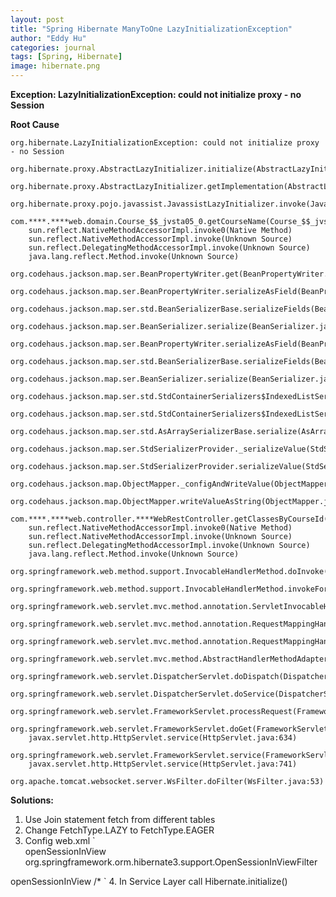 ```yaml
---
layout: post
title: "Spring Hibernate ManyToOne LazyInitializationException"
author: "Eddy Hu"
categories: journal
tags: [Spring, Hibernate]
image: hibernate.png
---
```


**Exception: LazyInitializationException: could not initialize proxy - no Session**

**Root Cause**

    org.hibernate.LazyInitializationException: could not initialize proxy - no Session
    	org.hibernate.proxy.AbstractLazyInitializer.initialize(AbstractLazyInitializer.java:165)
    	org.hibernate.proxy.AbstractLazyInitializer.getImplementation(AbstractLazyInitializer.java:286)
    	org.hibernate.proxy.pojo.javassist.JavassistLazyInitializer.invoke(JavassistLazyInitializer.java:185)
    	com.****.****web.domain.Course_$$_jvsta05_0.getCourseName(Course_$$_jvsta05_0.java)
    	sun.reflect.NativeMethodAccessorImpl.invoke0(Native Method)
    	sun.reflect.NativeMethodAccessorImpl.invoke(Unknown Source)
    	sun.reflect.DelegatingMethodAccessorImpl.invoke(Unknown Source)
    	java.lang.reflect.Method.invoke(Unknown Source)
    	org.codehaus.jackson.map.ser.BeanPropertyWriter.get(BeanPropertyWriter.java:483)
    	org.codehaus.jackson.map.ser.BeanPropertyWriter.serializeAsField(BeanPropertyWriter.java:418)
    	org.codehaus.jackson.map.ser.std.BeanSerializerBase.serializeFields(BeanSerializerBase.java:150)
    	org.codehaus.jackson.map.ser.BeanSerializer.serialize(BeanSerializer.java:112)
    	org.codehaus.jackson.map.ser.BeanPropertyWriter.serializeAsField(BeanPropertyWriter.java:446)
    	org.codehaus.jackson.map.ser.std.BeanSerializerBase.serializeFields(BeanSerializerBase.java:150)
    	org.codehaus.jackson.map.ser.BeanSerializer.serialize(BeanSerializer.java:112)
    	org.codehaus.jackson.map.ser.std.StdContainerSerializers$IndexedListSerializer.serializeContents(StdContainerSerializers.java:122)
    	org.codehaus.jackson.map.ser.std.StdContainerSerializers$IndexedListSerializer.serializeContents(StdContainerSerializers.java:71)
    	org.codehaus.jackson.map.ser.std.AsArraySerializerBase.serialize(AsArraySerializerBase.java:86)
    	org.codehaus.jackson.map.ser.StdSerializerProvider._serializeValue(StdSerializerProvider.java:610)
    	org.codehaus.jackson.map.ser.StdSerializerProvider.serializeValue(StdSerializerProvider.java:256)
    	org.codehaus.jackson.map.ObjectMapper._configAndWriteValue(ObjectMapper.java:2575)
    	org.codehaus.jackson.map.ObjectMapper.writeValueAsString(ObjectMapper.java:2097)
    	com.****.****web.controller.****WebRestController.getClassesByCourseId(****WebRestController.java:328)
    	sun.reflect.NativeMethodAccessorImpl.invoke0(Native Method)
    	sun.reflect.NativeMethodAccessorImpl.invoke(Unknown Source)
    	sun.reflect.DelegatingMethodAccessorImpl.invoke(Unknown Source)
    	java.lang.reflect.Method.invoke(Unknown Source)
    	org.springframework.web.method.support.InvocableHandlerMethod.doInvoke(InvocableHandlerMethod.java:221)
    	org.springframework.web.method.support.InvocableHandlerMethod.invokeForRequest(InvocableHandlerMethod.java:137)
    	org.springframework.web.servlet.mvc.method.annotation.ServletInvocableHandlerMethod.invokeAndHandle(ServletInvocableHandlerMethod.java:110)
    	org.springframework.web.servlet.mvc.method.annotation.RequestMappingHandlerAdapter.invokeHandleMethod(RequestMappingHandlerAdapter.java:777)
    	org.springframework.web.servlet.mvc.method.annotation.RequestMappingHandlerAdapter.handleInternal(RequestMappingHandlerAdapter.java:706)
    	org.springframework.web.servlet.mvc.method.AbstractHandlerMethodAdapter.handle(AbstractHandlerMethodAdapter.java:85)
    	org.springframework.web.servlet.DispatcherServlet.doDispatch(DispatcherServlet.java:943)
    	org.springframework.web.servlet.DispatcherServlet.doService(DispatcherServlet.java:877)
    	org.springframework.web.servlet.FrameworkServlet.processRequest(FrameworkServlet.java:966)
    	org.springframework.web.servlet.FrameworkServlet.doGet(FrameworkServlet.java:857)
    	javax.servlet.http.HttpServlet.service(HttpServlet.java:634)
    	org.springframework.web.servlet.FrameworkServlet.service(FrameworkServlet.java:842)
    	javax.servlet.http.HttpServlet.service(HttpServlet.java:741)
    	org.apache.tomcat.websocket.server.WsFilter.doFilter(WsFilter.java:53)


**Solutions:**

 1. Use Join statement fetch from different tables
 2. Change FetchType.LAZY to FetchType.EAGER
 3. Config web.xml
 `<filter>  
  <filter-name>openSessionInView</filter-name>  
  <filter-class>org.springframework.orm.hibernate3.support.OpenSessionInViewFilter</filter-class>  
</filter>  
<filter-mapping>  
  <filter-name>openSessionInView</filter-name>  
  <url-pattern>/*</url-pattern>  
</filter-mapping> `
 4. In Service Layer call Hibernate.initialize()

